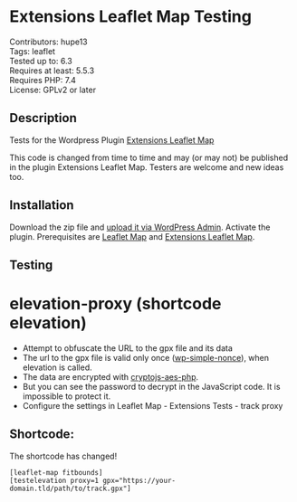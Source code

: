# Extensions Leaflet Map Testing

Contributors: hupe13    
Tags: leaflet  
Tested up to: 6.3  
Requires at least: 5.5.3     
Requires PHP: 7.4     
License: GPLv2 or later  

## Description

Tests for the Wordpress Plugin <a href="https://wordpress.org/plugins/extensions-leaflet-map/">Extensions Leaflet Map</a>

This code is changed from time to time and may (or may not) be published in the plugin Extensions Leaflet Map. Testers are welcome and new ideas too.

<h2>Installation</h2>

Download the zip file and <a href="https://wordpress.org/support/article/managing-plugins/#manual-upload-via-wordpress-admin">upload it via WordPress Admin</a>.
Activate the plugin. Prerequisites are <a href="https://wordpress.org/plugins/leaflet-map/">Leaflet Map</a> and <a href="https://wordpress.org/plugins/extensions-leaflet-map/">Extensions Leaflet Map</a>.

<h2>Testing</h2>

# elevation-proxy (shortcode elevation)

- Attempt to obfuscate the URL to the gpx file and its data
- The url to the gpx file is valid only once (<a href="https://github.com/wahabmirjan/wp-simple-nonce">wp-simple-nonce</a>), when elevation is called.
- The data are encrypted with <a href="https://github.com/brainfoolong/cryptojs-aes-php">cryptojs-aes-php</a>.
- But you can see the password to decrypt in the JavaScript code. It is impossible to protect it.
- Configure the settings in Leaflet Map - Extensions Tests - track proxy

## Shortcode:

The shortcode has changed!

```
[leaflet-map fitbounds]
[testelevation proxy=1 gpx="https://your-domain.tld/path/to/track.gpx"]
```
